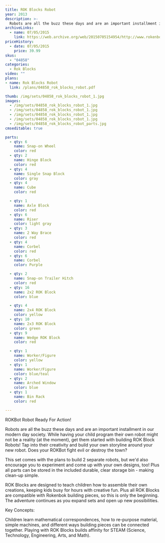 ```yaml
---
title: ROK Blocks Robot
year: 2013
description: >-
  Robots are all the buzz these days and are an important installment in our modern day society. While having your child program their own robot might not be a reality (at the moment), get them started with building ROK Block Robots! Tap into their creativity and build your own storyline around your new robot. Does your ROKBot fight evil or destroy the town?
archiveLinks:
  - name: 07/05/2015
    link: https://web.archive.org/web/20150705154954/http://www.rokenbok.com/shop/rok-blocks/rok-blocks-robot
priceHistory:
  - date: 07/05/2015
    price: 39.99
skus:
  - "04858"
categories: 
  - Rok Blocks
video: ""
plans:
- name: Rok Blocks Robot
  link: /plans/04858_rok_blocks_robot.pdf

thumb: /img/sets/04858_rok_blocks_robot_1.jpg
images:
  - /img/sets/04858_rok_blocks_robot_1.jpg
  - /img/sets/04858_rok_blocks_robot_1.jpg
  - /img/sets/04858_rok_blocks_robot_1.jpg
  - /img/sets/04858_rok_blocks_robot_1.jpg
  - /img/sets/04858_rok_blocks_robot_parts.jpg
cmseditable: true

parts:
  - qty: 6
    name: Snap-on Wheel
    color: red
  - qty: 2
    name: Hinge Block
    color: red
  - qty: 4
    name: Single Snap Block
    color: gray
  - qty: 4
    name: Cube
    color: red

  - qty: 1
    name: Axle Block
    color: red
  - qty: 6
    name: Riser
    color: light gray
  - qty: 3
    name: 2 Way Brace
    color: red
  - qty: 4
    name: Corbel
    color: red
  - qty: 6
    name: Corbel
    color: Purple

  - qty: 2
    name: Snap-on Trailer Hitch
    color: red
  - qty: 16
    name: 2x2 ROK Block
    color: blue

  - qty: 4
    name: 2x4 ROK Block
    color: yellow
  - qty: 10
    name: 2x3 ROK Block
    color: green
  - qty: 9
    name: Wedge ROK Block
    color: red

  - qty: 1
    name: Worker/Figure
    color: yellow
  - qty: 1
    name: Worker/Figure
    color: blue/teal
  - qty: 2
    name: Arched Window
    color: blue
  - qty: 1
    name: Bin Rack
    color: red

---
```

ROKBot Robot Ready For Action!

Robots are all the buzz these days and are an important installment in our modern day society. While having your child program their own robot might not be a reality (at the moment), get them started with building ROK Block Robots! Tap into their creativity and build your own storyline around your new robot. Does your ROKBot fight evil or destroy the town?

This set comes with the plans to build 2 separate robots, but we'd also encourage you to experiment and come up with your own designs, too! Plus all parts can be stored in the included durable, clear storage bin - making clean-up simple.

ROK Blocks are designed to teach children how to assemble their own creations, keeping kids busy for hours with creative fun. Plus all ROK Blocks are compatible with Rokenbok building pieces, so this is only the beginning. The adventure continues as you expand sets and open up new possibilities.

Key Concepts:

Children learn mathematical correspondences, how to re-purpose material, simple machines, and different ways building pieces can be connected together. Playing with ROK Blocks builds affinity for STEAM (Science, Technology, Engineering, Arts, and Math).

